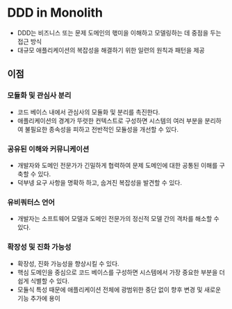 # DDD in Monolith

- DDD는 비즈니스 또는 문제 도메인의 핷미을 이해하고 모델링하는 데 중점을 두는 접근 방식
- 대규모 애플리케이션의 복잡성을 해결하기 위한 일련의 원칙과 패턴을 제공

## 이점
### 모듈화 및 관심사 분리
- 코드 베이스 내에서 관심사의 모듈화 및 분리를 촉진한다.
- 애플리케이션의 경계가 뚜렷한 컨텍스트로 구성하면 시스템의 여러 부분을 분리하여 불필요한 종속성을 피하고 전반적인 모듈성을 개선할 수 있다.

### 공유된 이해와 커뮤니케이션
- 개발자와 도메인 전문가가 긴밀하게 협력하여 문제 도메인에 대한 공통된 이해를 구축할 수 있다.
- 덕부넹 요구 사항을 명확하 하고, 숩겨진 복잡성을 발견할 수 있다.
### 유비쿼터스 언어
- 개발자는 소프트웨어 모델과 도메인 전문가의 정신적 모델 간의 격차를 해소할 수 있다.
### 확장성 및 진화 가능성 
- 확장성, 진화 가능성을 향상시킬 수 있다.
- 핵심 도메인을 중심으로 코드 베이스를 구성하면 시스템에서 가장 중요한 부분을 더 쉽게 식별할 수 있다.
- 모듈식 특성 때문에 애플리케이션 전체에 광범위한 중단 없이 향후 변경 및 새로운 기능 추가에 용이
